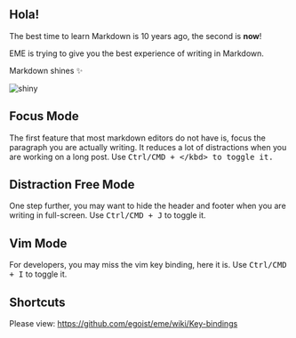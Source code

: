 ## Hola!

The best time to learn Markdown is 10 years ago, the second is __now__!

EME is trying to give you the best experience of writing in Markdown.

Markdown shines ✨

![shiny](http://ww4.sinaimg.cn/large/a15b4afegw1f6499jo5ruj20iw0anmxv.jpg)

## Focus Mode

The first feature that most markdown editors do not have is, focus the paragraph you are actually writing. It reduces a lot of distractions when you are working on a long post. Use <kbd>Ctrl/CMD + \</kbd> to toggle it.

## Distraction Free Mode

One step further, you may want to hide the header and footer when you are writing in full-screen. Use <kbd>Ctrl/CMD + J</kbd> to toggle it.

## Vim Mode

For developers, you may miss the vim key binding, here it is. Use <kbd>Ctrl/CMD + I</kbd> to toggle it.

## Shortcuts

Please view: https://github.com/egoist/eme/wiki/Key-bindings
